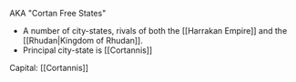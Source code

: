 AKA "Cortan Free States"

- A number of city-states, rivals of both the [[Harrakan Empire]] and the [[Rhudan|Kingdom of Rhudan]].
- Principal city-state is [[Cortannis]]

Capital: [[Cortannis]]
